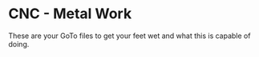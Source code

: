 # CNC - Metal Work
These are your GoTo files to get your feet wet and what this is capable of doing.
